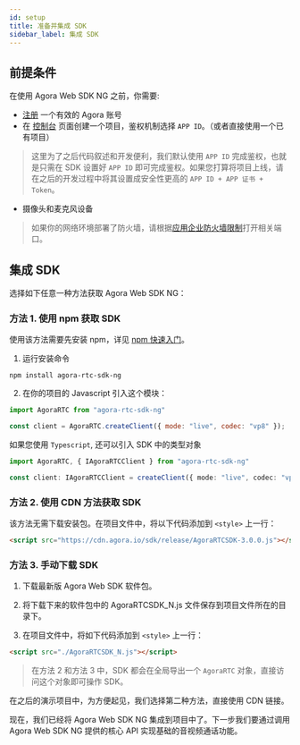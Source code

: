 ```yaml
---
id: setup
title: 准备并集成 SDK
sidebar_label: 集成 SDK
---
```


## 前提条件
在使用 Agora Web SDK NG 之前，你需要:
- [注册](https://sso.agora.io/cn/signup?_ga=2.63500074.482805615.1577072824-849535803.1560925029) 一个有效的 Agora 账号
- 在 [控制台](https://console.agora.io/) 页面创建一个项目，鉴权机制选择 `APP ID`。（或者直接使用一个已有项目）
> 这里为了之后代码叙述和开发便利，我们默认使用 `APP ID` 完成鉴权，也就是只需在 SDK 设置好 `APP ID` 即可完成鉴权。如果您打算将项目上线，请在之后的开发过程中将其设置成安全性更高的 `APP ID + APP 证书 + Token`。
- 摄像头和麦克风设备

> 如果你的网络环境部署了防火墙，请根据[应用企业防火墙限制](https://docs.agora.io/cn/Agora%20Platform/firewall?platform=All%20Platforms)打开相关端口。

## 集成 SDK
选择如下任意一种方法获取 Agora Web SDK NG：

### 方法 1. 使用 npm 获取 SDK
使用该方法需要先安装 npm，详见 [npm 快速入门](https://www.npmjs.com.cn/getting-started/installing-node/)。

1. 运行安装命令
```shell
npm install agora-rtc-sdk-ng
```

2. 在你的项目的 Javascript 引入这个模块：
```js
import AgoraRTC from "agora-rtc-sdk-ng"

const client = AgoraRTC.createClient({ mode: "live", codec: "vp8" });
```

如果您使用 `Typescript`, 还可以引入 SDK 中的类型对象
```typescript
import AgoraRTC, { IAgoraRTCClient } from "agora-rtc-sdk-ng"

const client: IAgoraRTCClient = createClient({ mode: "live", codec: "vp8" });
```

### 方法 2. 使用 CDN 方法获取 SDK
该方法无需下载安装包。在项目文件中，将以下代码添加到 `<style>` 上一行：

```html
<script src="https://cdn.agora.io/sdk/release/AgoraRTCSDK-3.0.0.js"></script>
```

### 方法 3. 手动下载 SDK
1. 下载最新版 Agora Web SDK 软件包。

2. 将下载下来的软件包中的 AgoraRTCSDK_N.js 文件保存到项目文件所在的目录下。

3. 在项目文件中，将如下代码添加到 `<style>` 上一行：

```html
<script src="./AgoraRTCSDK_N.js"></script>
```

> 在方法 2 和方法 3 中，SDK 都会在全局导出一个 `AgoraRTC` 对象，直接访问这个对象即可操作 SDK。

在之后的演示项目中，为方便起见，我们选择第二种方法，直接使用 CDN 链接。

现在，我们已经将 Agora Web SDK NG 集成到项目中了。下一步我们要通过调用 Agora Web SDK NG 提供的核心 API 实现基础的音视频通话功能。